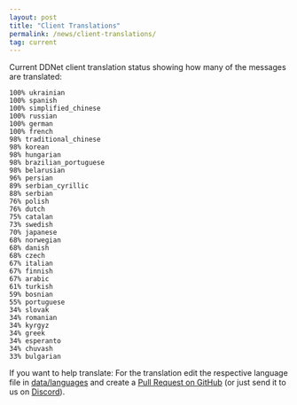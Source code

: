 ```yaml
---
layout: post
title: "Client Translations"
permalink: /news/client-translations/
tag: current
---
```


Current DDNet client translation status showing how many of the messages are translated:

```
100% ukrainian
100% spanish
100% simplified_chinese
100% russian
100% german
100% french
98% traditional_chinese
98% korean
98% hungarian
98% brazilian_portuguese
98% belarusian
96% persian
89% serbian_cyrillic
88% serbian
76% polish
76% dutch
75% catalan
73% swedish
70% japanese
68% norwegian
68% danish
68% czech
67% italian
67% finnish
67% arabic
61% turkish
59% bosnian
55% portuguese
34% slovak
34% romanian
34% kyrgyz
34% greek
34% esperanto
34% chuvash
33% bulgarian
```

If you want to help translate: For the translation edit the respective language file in [data/languages](https://github.com/ddnet/ddnet/tree/master/data/languages) and create a [Pull Request on GitHub](https://github.com/ddnet/ddnet/) (or just send it to us on [Discord](/discord/)).
